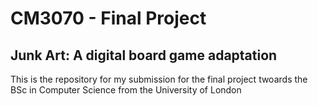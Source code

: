 # CM3070 - Final Project
## Junk Art: A digital board game adaptation
This is the repository for my submission for the final project twoards the BSc in Computer Science from the University of London
